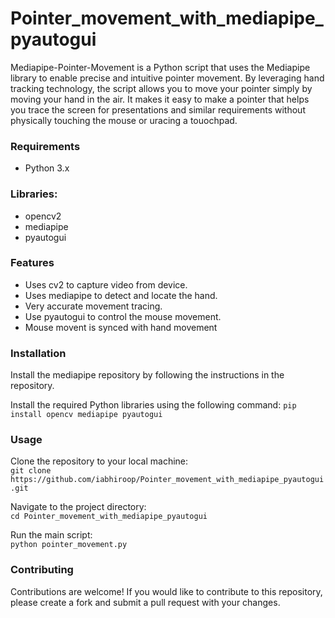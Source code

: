# Pointer_movement_with_mediapipe_pyautogui

Mediapipe-Pointer-Movement is a Python script that uses the Mediapipe library to enable precise and intuitive pointer movement. 
By leveraging hand tracking technology, the script allows you to move your pointer simply by moving your hand in the air.
It makes it easy to make a pointer that helps you trace the screen for presentations and similar requirements without physically touching the mouse or uracing a touochpad.


### Requirements
  - Python 3.x   

### Libraries:
  - opencv2
  - mediapipe 
  - pyautogui

  
### Features
  - Uses cv2 to capture video from device.
  - Uses mediapipe to detect and locate the hand.
  - Very accurate movement tracing.
  - Use pyautogui to control the mouse movement.
  - Mouse movent is synced with hand movement

### Installation
Install the mediapipe repository by following the instructions in the repository.

Install the required Python libraries using the following command:
```pip install opencv mediapipe pyautogui```

### Usage
Clone the repository to your local machine:  
```git clone https://github.com/iabhiroop/Pointer_movement_with_mediapipe_pyautogui.git```

Navigate to the project directory:  
```cd Pointer_movement_with_mediapipe_pyautogui```
    
Run the main script:  
```python pointer_movement.py```
    


### Contributing
Contributions are welcome! If you would like to contribute to this repository, please create a fork and submit a pull request with your changes.
